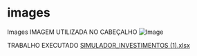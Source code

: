 # images
Images
IMAGEM UTILIZADA NO CABEÇALHO
![Image](https://github.com/user-attachments/assets/e86183de-9c1e-4c4c-9340-f21e7b22c72b)

TRABALHO EXECUTADO
[SIMULADOR_INVESTIMENTOS (1).xlsx](https://github.com/user-attachments/files/20496488/SIMULADOR_INVESTIMENTOS.1.xlsx)
